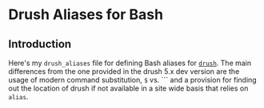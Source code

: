# Drush Aliases for Bash

## Introduction

Here's my `drush_aliases` file for defining Bash aliases for
[`drush`](http://drupal.org/project/drush). The main differences from
the one provided in the drush 5.x dev version are the usage of
modern command substitution, `$` vs. ``` and a provision for finding
out the location of drush if not available in a site wide basis that
relies on `alias`.  

